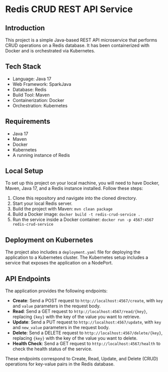 # Redis CRUD REST API Service

## Introduction
This project is a simple Java-based REST API microservice that performs CRUD operations on a Redis database. It has been containerized with Docker and is orchestrated via Kubernetes.

## Tech Stack
- Language: Java 17
- Web Framework: SparkJava
- Database: Redis
- Build Tool: Maven
- Containerization: Docker
- Orchestration: Kubernetes
 
## Requirements
- Java 17
- Maven
- Docker
- Kubernetes
- A running instance of Redis

## Local Setup
To set up this project on your local machine, you will need to have Docker, Maven, Java 17, and a Redis instance installed. Follow these steps:

1. Clone this repository and navigate into the cloned directory.
2. Start your local Redis server.
3. Build the project with Maven: `mvn clean package`
4. Build a Docker image: `docker build -t redis-crud-service .`
5. Run the service inside a Docker container: `docker run -p 4567:4567 redis-crud-service`

## Deployment on Kubernetes
The project also includes a `deployment.yaml` file for deploying the application to a Kubernetes cluster. The Kubernetes setup includes a service that exposes the application on a NodePort.

## API Endpoints
The application provides the following endpoints:

- **Create**: Send a POST request to `http://localhost:4567/create`, with `key` and `value` parameters in the request body.
- **Read**: Send a GET request to `http://localhost:4567/read/{key}`, replacing `{key}` with the key of the value you want to retrieve.
- **Update**: Send a PUT request to `http://localhost:4567/update`, with `key` and `new_value` parameters in the request body.
- **Delete**: Send a DELETE request to `http://localhost:4567/delete/{key}`, replacing `{key}` with the key of the value you want to delete.
- **Health Check**: Send a GET request to `http://localhost:4567/health` to check the health status of the service.

These endpoints correspond to Create, Read, Update, and Delete (CRUD) operations for key-value pairs in the Redis database.

